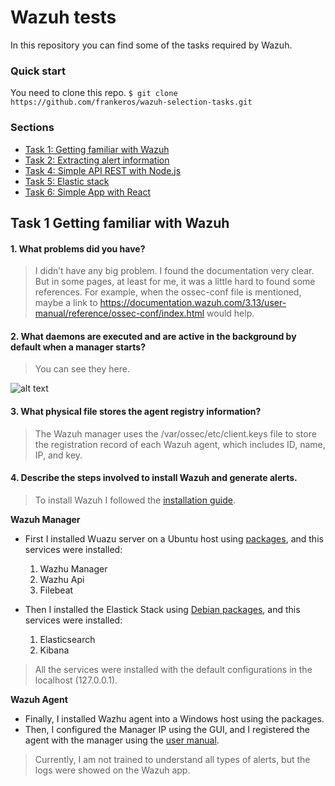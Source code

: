 # Wazuh tests

In this repository you can find some of the tasks required by Wazuh.

### Quick start

You need to clone this repo.
`$ git clone https://github.com/frankeros/wazuh-selection-tasks.git`

### Sections
* [Task 1: Getting familiar with Wazuh](task-1-getting-familiar-with-wazuh)
* [Task 2: Extracting alert information](/task-2)
* [Task 4: Simple API REST with Node.js](/task-4)
* [Task 5: Elastic stack](/task-5)
* [Task 6: Simple App with React](/task-6/my-app)


## Task 1 Getting familiar with Wazuh

#### 1. What problems did you have?
>I didn’t have any big problem. 
>I found the documentation very clear. But in some pages, at least for me, it was a little hard to found some references. 
>For example, when the ossec-conf file is mentioned, maybe a link to https://documentation.wazuh.com/3.13/user-manual/reference/ossec-conf/index.html would help.

#### 2. What daemons are executed and are active in the background by default when a manager starts?

>You can see they here.

![alt text](https://github.com/frankeros/wazuh-selection-tasks/assets/deamons.png)

#### 3. What physical file stores the agent registry information?
>The Wazuh manager uses the /var/ossec/etc/client.keys file to store the registration record of each Wazuh agent, which includes ID, name, IP, and key.

#### 4. Describe the steps involved to install Wazuh and generate alerts.

>To install Wazuh I followed the [installation guide](https://documentation.wazuh.com/3.13/installation-guide/index.html). 

**Wazuh Manager**
 * First I installed Wuazu server on a Ubuntu host using [packages](https://documentation.wazuh.com/3.13/installation-guide/installing-wazuh-manager/linux/ubuntu/wazuh_server_packages_ubuntu.html), and this services were installed:

    1. Wazhu Manager 
    2. Wazhu Api
    3. Filebeat

* Then I installed the Elastick Stack using [Debian packages](https://documentation.wazuh.com/3.13/installation-guide/installing-elastic-stack/elastic_server_deb.html), and this services were installed:
    1. Elasticsearch
    2. Kibana

>All the services were installed with the default configurations in the localhost (127.0.0.1).

**Wazuh Agent**

* Finally, I installed Wazhu agent into a Windows host using the packages. 
* Then, I configured the Manager IP using the GUI, and I registered the agent with the manager using the [user manual](https://documentation.wazuh.com/3.13/user-manual/registering/index.html).

>Currently, I am not trained to understand all types of alerts, but the logs were showed on the 		Wazuh app.  